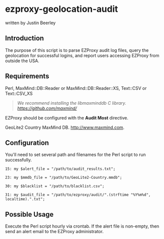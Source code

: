 # ezproxy-geolocation-audit
written by Justin Beerley

## Introduction
The purpose of this script is to parse EZProxy audit log files, query the geolocation for successful logins, and report users accessing EZProxy from outside the USA.

## Requirements
Perl, MaxMind::DB::Reader or MaxMind::DB::Reader::XS, Text::CSV or Text::CSV_XS

>_We recommend installing the libmaxminddb C library. https://github.com/maxmind/_

EZProxy should be configured with the __Audit Most__ directive.

GeoLite2 Country MaxMind DB. http://www.maxmind.com.

## Configuration
You'll need to set several path and filenames for the Perl script to run successfully.

	15: my $alert_file = "/path/to/audit_results.txt";

	23: my $mmdb_file = "/path/to/GeoLite2-Country.mmdb";

	30: my $blacklist = "/path/to/blacklist.csv";

	31: my $audit_file = "/path/to/ezproxy/audit/".(strftime "%Y%m%d", localtime).".txt";

## Possible Usage
Execute the Perl script hourly via crontab. If the alert file is non-empty, then send an alert email to the EZProxy administrator.